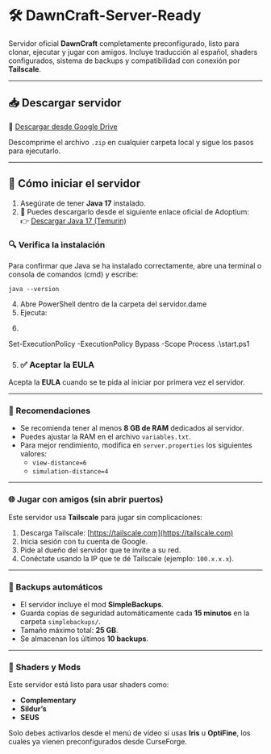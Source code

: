 
# 🛠️ DawnCraft-Server-Ready

Servidor oficial **DawnCraft** completamente preconfigurado, listo para clonar, ejecutar y jugar con amigos. Incluye traducción al español, shaders configurados, sistema de backups y compatibilidad con conexión por **Tailscale**.

---

## 📥 Descargar servidor

🔗 [Descargar desde Google Drive](https://drive.google.com/file/d/1E9L6WWAajE_se9T_9WraRAFSxi-1dQab/view?usp=drive_link)

Descomprime el archivo `.zip` en cualquier carpeta local y sigue los pasos para ejecutarlo.

---

## 🚀 Cómo iniciar el servidor

1. Asegúrate de tener **Java 17** instalado.
2. 🔗 Puedes descargarlo desde el siguiente enlace oficial de Adoptium:  
👉 [Descargar Java 17 (Temurin)](https://adoptium.net/es/temurin/releases/?os=any&arch=any&package=jdk&version=17)
### 🔍 Verifica la instalación

Para confirmar que Java se ha instalado correctamente, abre una terminal o consola de comandos (cmd) y escribe:
```
java --version
```

4. Abre PowerShell dentro de la carpeta del servidor.dame
5. Ejecuta:
6. ```powershell
Set-ExecutionPolicy -ExecutionPolicy Bypass -Scope Process
.\start.ps1

5. ### ✅ Aceptar la EULA

Acepta la **EULA** cuando se te pida al iniciar por primera vez el servidor.

---

### 🧠 Recomendaciones

- Se recomienda tener al menos **8 GB de RAM** dedicados al servidor.
- Puedes ajustar la RAM en el archivo `variables.txt`.
- Para mejor rendimiento, modifica en `server.properties` los siguientes valores:
  - `view-distance=6`
  - `simulation-distance=4`

---

### 🌐 Jugar con amigos (sin abrir puertos)

Este servidor usa **Tailscale** para jugar sin complicaciones:

1. Descarga Tailscale: [https://tailscale.com](https://tailscale.com)
2. Inicia sesión con tu cuenta de Google.
3. Pide al dueño del servidor que te invite a su red.
4. Conéctate usando la IP que te dé Tailscale (ejemplo: `100.x.x.x`).

---

### 🔁 Backups automáticos

- El servidor incluye el mod **SimpleBackups**.
- Guarda copias de seguridad automáticamente cada **15 minutos** en la carpeta `simplebackups/`.
- Tamaño máximo total: **25 GB**.
- Se almacenan los últimos **10 backups**.

---

### 🧙 Shaders y Mods

Este servidor está listo para usar shaders como:

- **Complementary**
- **Sildur’s**
- **SEUS**

Solo debes activarlos desde el menú de vídeo si usas **Iris** u **OptiFine**, los cuales ya vienen preconfigurados desde CurseForge.




